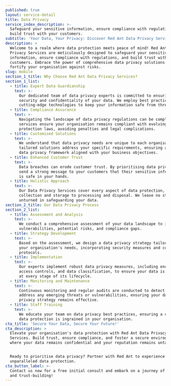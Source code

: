 ```yaml
---
published: true
layout: service-detail
title: Data Privacy
service_index_description: >-
  Safeguard your sensitive information, ensure compliance with regulations, and
  build trust with your customers.
subtitle: 'Your Data, Your Privacy: Discover Red Ant Data Privacy Services'
description: >
  Welcome to a realm where data protection meets peace of mind! Red Ant Data
  Privacy Services are meticulously designed to safeguard your sensitive
  information, ensure compliance with regulations, and build trust with your
  customers. Embrace the power of comprehensive data privacy solutions and
  fortify your organisation against risks.
slug: mobile
section_1_title: Why Choose Red Ant Data Privacy Services?
section_1_list:
  - title: Expert Data Guardianship
    text: >-
      Our dedicated team of data privacy experts is committed to ensuring the
      security and confidentiality of your data. We employ best practices and
      cutting-edge technologies to keep your information safe from threats.
  - title: Compliance Assurance
    text: >-
      Navigating the landscape of data privacy regulations can be complex. Our
      services ensure your organisation remains compliant with evolving data
      protection laws, avoiding penalties and legal complications.
  - title: Customised Solutions
    text: >-
      We understand that data privacy needs are unique to each organisation. Our
      tailored solutions address your specific requirements, ensuring a robust
      data privacy framework aligned with your business objectives.
  - title: Enhanced Customer Trust
    text: >-
      Data breaches can erode customer trust. By prioritising data privacy, you
      send a strong message to your customers that their sensitive information
      is safe in your hands.
  - title: Holistic Approach
    text: >-
      Our Data Privacy Services cover every aspect of data protection, from data
      collection and storage to processing and disposal. We leave no stone
      unturned in safeguarding your data.
section_2_title: Our Data Privacy Process
section_2_list:
  - title: Assessment and Analysis
    text: >-
      We conduct a comprehensive assessment of your data landscape to identify
      vulnerabilities, potential risks, and compliance gaps.
  - title: Strategy Development
    text: >-
      Based on the assessment, we design a data privacy strategy tailored to
      your organisation's needs, incorporating security measures and compliance
      protocols.
  - title: Implementation
    text: >-
      Our experts implement robust data privacy measures, including encryption,
      access controls, and data classification, to ensure your data is shielded
      at every stage of its lifecycle.
  - title: Monitoring and Maintenance
    text: >-
      Continuous monitoring and regular audits are conducted to detect and
      address any emerging threats or vulnerabilities, ensuring your data
      privacy strategy remains effective.
  - title: Staff Training
    text: >-
      We educate your team on data privacy best practices, ensuring a culture of
      data protection is ingrained in your organisation.
cta_title: 'Secure Your Data, Secure Your Future!'
cta_description: >
  Elevate your organisation's data protection with Red Ant Data Privacy
  Services. Build trust, ensure compliance, and foster a secure environment
  where your data remains confidential and your reputation remains untarnished.


  Ready to prioritise data privacy? Partner with Red Ant to experience
  unparalleled data protection.
cta_button_label: >-
  Contact us now for a free initial consult and embark on a journey of security
  and trust-building!
---
```


